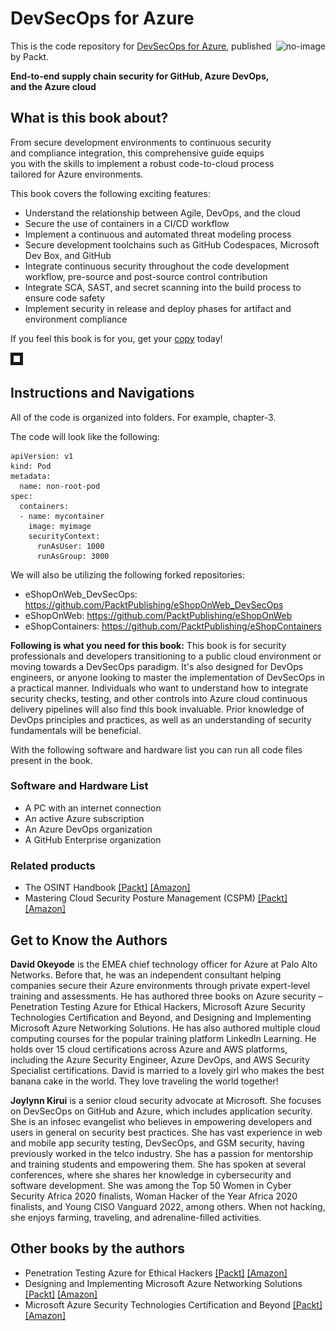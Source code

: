 # DevSecOps for Azure

<a href="https://www.packtpub.com/en-us/product/devsecops-for-azure-9781837631117"><img src="https://content.packt.com/B19710/cover_image_small.jpg" alt="no-image" height="256px" align="right"></a>

This is the code repository for [DevSecOps for Azure](https://www.packtpub.com/en-us/product/devsecops-for-azure-9781837631117), published by Packt.

**End-to-end supply chain security for GitHub, Azure DevOps, and the Azure cloud**

## What is this book about?
From secure development environments to continuous security and compliance integration, this comprehensive guide equips you with the skills to implement a robust code-to-cloud process tailored for Azure environments.

This book covers the following exciting features:
* Understand the relationship between Agile, DevOps, and the cloud
* Secure the use of containers in a CI/CD workflow
* Implement a continuous and automated threat modeling process
* Secure development toolchains such as GitHub Codespaces, Microsoft Dev Box, and GitHub
* Integrate continuous security throughout the code development workflow, pre-source and post-source control contribution
* Integrate SCA, SAST, and secret scanning into the build process to ensure code safety
* Implement security in release and deploy phases for artifact and environment compliance

If you feel this book is for you, get your [copy](https://www.amazon.com/DevSecOps-Azure-Implementing-practices-pipelines/dp/1837631115) today!

<a href="https://www.packtpub.com/?utm_source=github&utm_medium=banner&utm_campaign=GitHubBanner"><img src="https://raw.githubusercontent.com/PacktPublishing/GitHub/master/GitHub.png" 
alt="https://www.packtpub.com/" border="5" /></a>

## Instructions and Navigations
All of the code is organized into folders. For example, chapter-3.

The code will look like the following:
```
apiVersion: v1
kind: Pod
metadata:
  name: non-root-pod
spec:
  containers:
  - name: mycontainer
    image: myimage
    securityContext:
      runAsUser: 1000
      runAsGroup: 3000
```
We will also be utilizing the following forked repositories: 
* eShopOnWeb_DevSecOps: https://github.com/PacktPublishing/eShopOnWeb_DevSecOps
* eShopOnWeb: https://github.com/PacktPublishing/eShopOnWeb
* eShopContainers: https://github.com/PacktPublishing/eShopContainers

**Following is what you need for this book:**
This book is for security professionals and developers transitioning to a public cloud environment or moving towards a DevSecOps paradigm. It's also designed for DevOps engineers, or anyone looking to master the implementation of DevSecOps in a practical manner. Individuals who want to understand how to integrate security checks, testing, and other controls into Azure cloud continuous delivery pipelines will also find this book invaluable. Prior knowledge of DevOps principles and practices, as well as an understanding of security fundamentals will be beneficial.

With the following software and hardware list you can run all code files present in the book.
### Software and Hardware List
*  A PC with an internet connection
*  An active Azure subscription
*  An Azure DevOps organization
*  A GitHub Enterprise organization


### Related products
* The OSINT Handbook [[Packt]](https://www.packtpub.com/en-us/product/the-osint-handbook-9781837638277) [[Amazon]](https://www.amazon.com/OSINT-Handbook-practical-gathering-information/dp/1837638276)
* Mastering Cloud Security Posture Management (CSPM) [[Packt]](https://www.packtpub.com/en-us/product/mastering-cloud-security-posture-management-cspm-9781837638406) [[Amazon]](https://www.amazon.com/Mastering-Cloud-Security-Posture-Management-ebook/dp/B0CQ2H3G6Q)

## Get to Know the Authors
**David Okeyode**
 is the EMEA chief technology officer for Azure at Palo Alto Networks. Before that, he was an independent consultant helping companies secure their Azure environments through private expert-level training and assessments. He has authored three books on Azure security – Penetration Testing Azure for Ethical Hackers, Microsoft Azure Security Technologies Certification and Beyond, and Designing and Implementing Microsoft Azure Networking Solutions. He has also authored multiple cloud computing courses for the popular training platform LinkedIn Learning. He holds over 15 cloud certifications across Azure and AWS platforms, including the Azure Security Engineer, Azure DevOps, and AWS Security Specialist certifications. David is married to a lovely girl who makes the best banana cake in the world. They love traveling the world together!

**Joylynn Kirui**
 is a senior cloud security advocate at Microsoft. She focuses on DevSecOps on GitHub and Azure, which includes application security. She is an infosec evangelist who believes in empowering developers and users in general on security best practices. She has vast experience in web and mobile app security testing, DevSecOps, and GSM security, having previously worked in the telco industry. She has a passion for mentorship and training students and empowering them. She has spoken at several conferences, where she shares her knowledge in cybersecurity and software development. She was among the Top 50 Women in Cyber Security Africa 2020 finalists, Woman Hacker of the Year Africa 2020 finalists, and Young CISO Vanguard 2022, among others. When not hacking, she enjoys farming, traveling, and adrenaline-filled activities.

## Other books by the authors
* Penetration Testing Azure for Ethical Hackers [[Packt]](https://www.packtpub.com/en-us/product/penetration-testing-azure-for-ethical-hackers-9781839212932) [[Amazon]](https://www.amazon.com/dp/1839212934)
* Designing and Implementing Microsoft Azure Networking Solutions [[Packt]](https://www.packtpub.com/en-us/product/designing-and-implementing-microsoft-azure-networking-solutions-9781803242033) [[Amazon]](https://www.amazon.com/dp/1803242035)
* Microsoft Azure Security Technologies Certification and Beyond [[Packt]](https://www.packtpub.com/en-us/product/microsoft-azure-security-technologies-certification-and-beyond-9781800562653) [[Amazon]](https://www.amazon.com/dp/1800562659)



